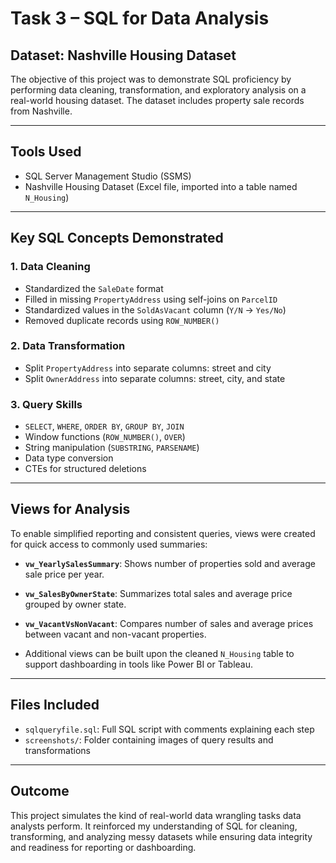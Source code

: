 # Task 3 – SQL for Data Analysis

##  Dataset: Nashville Housing Dataset

The objective of this project was to demonstrate SQL proficiency by performing data cleaning, transformation, and exploratory analysis on a real-world housing dataset. The dataset includes property sale records from Nashville.

---

##  Tools Used

- SQL Server Management Studio (SSMS)
- Nashville Housing Dataset (Excel file, imported into a table named `N_Housing`)

---

##  Key SQL Concepts Demonstrated

### 1. Data Cleaning
- Standardized the `SaleDate` format
- Filled in missing `PropertyAddress` using self-joins on `ParcelID`
- Standardized values in the `SoldAsVacant` column (`Y/N` → `Yes/No`)
- Removed duplicate records using `ROW_NUMBER()`

### 2. Data Transformation
- Split `PropertyAddress` into separate columns: street and city
- Split `OwnerAddress` into separate columns: street, city, and state

### 3. Query Skills
- `SELECT`, `WHERE`, `ORDER BY`, `GROUP BY`, `JOIN`
- Window functions (`ROW_NUMBER()`, `OVER`)
- String manipulation (`SUBSTRING`, `PARSENAME`)
- Data type conversion
- CTEs for structured deletions

---

##  Views for Analysis

To enable simplified reporting and consistent queries, views were created for quick access to commonly used summaries:

- **`vw_YearlySalesSummary`**: Shows number of properties sold and average sale price per year.
- **`vw_SalesByOwnerState`**: Summarizes total sales and average price grouped by owner state.
- **`vw_VacantVsNonVacant`**: Compares number of sales and average prices between vacant and non-vacant properties.


- Additional views can be built upon the cleaned `N_Housing` table to support dashboarding in tools like Power BI or Tableau.

---

##  Files Included

- `sqlqueryfile.sql`: Full SQL script with comments explaining each step
- `screenshots/`: Folder containing images of query results and transformations

---

##  Outcome

This project simulates the kind of real-world data wrangling tasks data analysts perform. It reinforced my understanding of SQL for cleaning, transforming, and analyzing messy datasets while ensuring data integrity and readiness for reporting or dashboarding.
